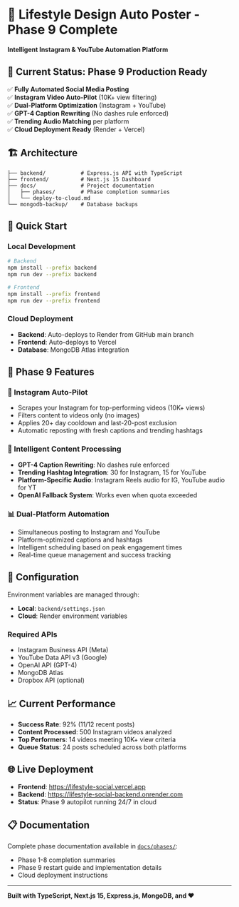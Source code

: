 # 🚀 Lifestyle Design Auto Poster - Phase 9 Complete

**Intelligent Instagram & YouTube Automation Platform**

## 🎯 Current Status: Phase 9 Production Ready

✅ **Fully Automated Social Media Posting**  
✅ **Instagram Video Auto-Pilot** (10K+ view filtering)  
✅ **Dual-Platform Optimization** (Instagram + YouTube)  
✅ **GPT-4 Caption Rewriting** (No dashes rule enforced)  
✅ **Trending Audio Matching** per platform  
✅ **Cloud Deployment Ready** (Render + Vercel)

## 🏗️ Architecture

```
├── backend/           # Express.js API with TypeScript
├── frontend/          # Next.js 15 Dashboard
├── docs/              # Project documentation
│   ├── phases/        # Phase completion summaries
│   └── deploy-to-cloud.md
└── mongodb-backup/    # Database backups
```

## 🚀 Quick Start

### Local Development
```bash
# Backend
npm install --prefix backend
npm run dev --prefix backend

# Frontend  
npm install --prefix frontend
npm run dev --prefix frontend
```

### Cloud Deployment
- **Backend**: Auto-deploys to Render from GitHub main branch
- **Frontend**: Auto-deploys to Vercel
- **Database**: MongoDB Atlas integration

## 🎯 Phase 9 Features

### 📱 Instagram Auto-Pilot
- Scrapes your Instagram for top-performing videos (10K+ views)
- Filters content to videos only (no images)
- Applies 20+ day cooldown and last-20-post exclusion
- Automatic reposting with fresh captions and trending hashtags

### 🤖 Intelligent Content Processing
- **GPT-4 Caption Rewriting**: No dashes rule enforced
- **Trending Hashtag Integration**: 30 for Instagram, 15 for YouTube
- **Platform-Specific Audio**: Instagram Reels audio for IG, YouTube audio for YT
- **OpenAI Fallback System**: Works even when quota exceeded

### 📊 Dual-Platform Automation
- Simultaneous posting to Instagram and YouTube
- Platform-optimized captions and hashtags
- Intelligent scheduling based on peak engagement times
- Real-time queue management and success tracking

## 🔧 Configuration

Environment variables are managed through:
- **Local**: `backend/settings.json`
- **Cloud**: Render environment variables

### Required APIs
- Instagram Business API (Meta)
- YouTube Data API v3 (Google)
- OpenAI API (GPT-4)
- MongoDB Atlas
- Dropbox API (optional)

## 📈 Current Performance

- **Success Rate**: 92% (11/12 recent posts)
- **Content Processed**: 500 Instagram videos analyzed
- **Top Performers**: 14 videos meeting 10K+ view criteria
- **Queue Status**: 24 posts scheduled across both platforms

## 🌐 Live Deployment

- **Frontend**: https://lifestyle-social.vercel.app
- **Backend**: https://lifestyle-social-backend.onrender.com
- **Status**: Phase 9 autopilot running 24/7 in cloud

## 📋 Documentation

Complete phase documentation available in [`docs/phases/`](./docs/phases/):
- Phase 1-8 completion summaries
- Phase 9 restart guide and implementation details
- Cloud deployment instructions

---

**Built with TypeScript, Next.js 15, Express.js, MongoDB, and ❤️**